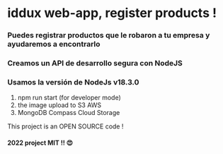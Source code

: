# iddux web-app, register products !

###  Puedes registrar productos que le robaron a tu empresa y ayudaremos a encontrarlo
###  Creamos un API de desarrollo segura con NodeJS 
###  Usamos la versión de NodeJs v18.3.0

1. npm run start  (for developer mode)
2. the image upload to S3 AWS 
3. MongoDB Compass Cloud Storage 


This project is an OPEN SOURCE code !


#### 2022 project MIT !! 😍